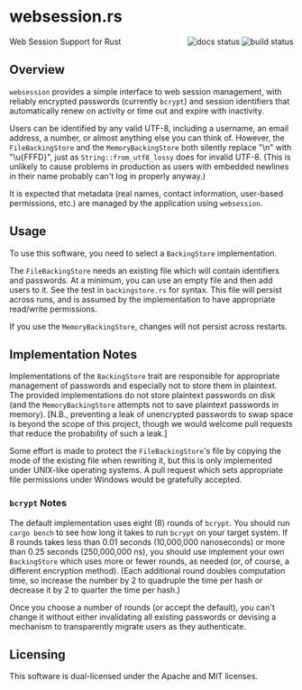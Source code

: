 # websession.rs
<img src="https://github.com/jolhoeft/websession.rs/workflows/Rust/badge.svg" align="right" alt="build status">
<img src="https://docs.rs/websession/badge.svg" align="right" alt="docs status">

Web Session Support for Rust

## Overview

`websession` provides a simple interface to web session management, with
reliably encrypted passwords (currently `bcrypt`) and session identifiers
that automatically renew on activity or time out and expire with inactivity.

Users can be identified by any valid UTF-8, including a username, an email
address, a number, or almost anything else you can think of.  However, the
`FileBackingStore` and the `MemoryBackingStore` both silently replace "\n"
with "\u{FFFD}", just as `String::from_utf8_lossy` does for invalid UTF-8.
(This is unlikely to cause problems in production as users with embedded
newlines in their name probably can't log in properly anyway.)

It is expected that metadata (real names, contact information, user-based
permissions, etc.) are managed by the application using `websession`.

## Usage

To use this software, you need to select a `BackingStore` implementation.

The `FileBackingStore` needs an existing file which will contain identifiers
and passwords.  At a minimum, you can use an empty file and then add users
to it.  See the test in `backingstore.rs` for syntax.  This file will
persist across runs, and is assumed by the implementation to have
appropriate read/write permissions.

If you use the `MemoryBackingStore`, changes will not persist across
restarts.

## Implementation Notes

Implementations of the `BackingStore` trait are responsible for appropriate
management of passwords and especially not to store them in plaintext.  The
provided implementations do not store plaintext passwords on disk (and the
`MemoryBackingStore` attempts not to save plaintext passwords in memory).
[N.B., preventing a leak of unencrypted passwords to swap space is beyond
the scope of this project, though we would welcome pull requests that reduce
the probability of such a leak.]

Some effort is made to protect the `FileBackingStore`'s file by copying the
mode of the existing file when rewriting it, but this is only implemented
under UNIX-like operating systems.  A pull request which sets appropriate
file permissions under Windows would be gratefully accepted.

### `bcrypt` Notes

The default implementation uses eight (8) rounds of `bcrypt`.  You should
run `cargo bench` to see how long it takes to run `bcrypt` on your target
system.  If 8 rounds takes less than 0.01 seconds (10,000,000 nanoseconds)
or more than 0.25 seconds (250,000,000 ns), you should use implement your own
`BackingStore` which uses more or fewer rounds, as needed (or, of course, a
different encryption method).  (Each additional round doubles computation
time, so increase the number by 2 to quadruple the time per hash or decrease
it by 2 to quarter the time per hash.)

Once you choose a number of rounds (or accept the default), you can't change
it without either invalidating all existing passwords or devising a
mechanism to transparently migrate users as they authenticate.

## Licensing

This software is dual-licensed under the Apache and MIT licenses.
